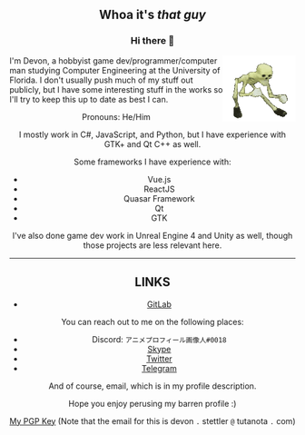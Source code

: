 <span align="center">
  <h2> Whoa it's <em>that guy</em> </h2>
  
  <h3> Hi there 👋</h3>
  <img src="https://raw.githubusercontent.com/deevonstutter/deevonstutter/master/629460346993901578.gif"
       align="right">
I'm Devon, a hobbyist game dev/programmer/computer man studying Computer Engineering at the University of Florida.
I don't usually push much of my stuff out publicly, but I have some interesting stuff in the works so I'll try to keep this
up to date as best I can.

Pronouns: He/Him 

I mostly work in C#, JavaScript, and Python, but I have experience with GTK+ and Qt C++ as well.

Some frameworks I have experience with:
- Vue.js
- ReactJS
- Quasar Framework
- Qt
- GTK

I've also done game dev work in Unreal Engine 4 and Unity as well, though those projects are less relevant here.

<hr>

## LINKS

- <a href="https://gitlab.com/deevonstutter">GitLab</a>

You can reach out to me on the following places:
- Discord: `アニメプロフィール画像人#0018`
- <a href="https://join.skype.com/invite/ts8iPg9Elvs8">Skype</a>
- <a  href="https://twitter.com/@deevonstutter">Twitter</a>
- <a href="https://t.me/deevonstutter">Telegram</a>

And of course, email, which is in my profile description.

Hope you enjoy perusing my barren profile :)

<a href="https://raw.githubusercontent.com/deevonstutter/deevonstutter/master/F292BCFDBC8C87D4B4E24220285E007E82A5CE8C.asc">My PGP Key</a>
(Note that the email for this is devon `.` stettler `@` tutanota `.` com)
</span>
<!--
**deevonstutter/deevonstutter** is a ✨ _special_ ✨ repository because its `README.md` (this file) appears on your GitHub profile.

Here are some ideas to get you started:

- 🔭 I’m currently working on ...
- 🌱 I’m currently learning ...
- 👯 I’m looking to collaborate on ...
- 🤔 I’m looking for help with ...
- 💬 Ask me about ...
- 📫 How to reach me: ...
- 😄 Pronouns: ...
- ⚡ Fun fact: ...
-->
